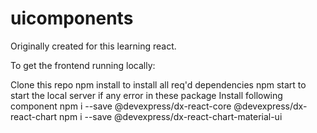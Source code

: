 # uicomponents
Originally created for this learning react.


To get the frontend running locally:

Clone this repo
npm install to install all req'd dependencies
npm start to start the local server
 if any error in these package
Install following component
npm i --save @devexpress/dx-react-core @devexpress/dx-react-chart
npm i --save @devexpress/dx-react-chart-material-ui
